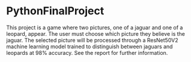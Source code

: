 # PythonFinalProject
This project is a game where two pictures, one of a jaguar and one of a leopard, appear. The user must choose which picture they believe is the jaguar. The selected picture will be processed through a ResNet50V2 machine learning model trained to distinguish between jaguars and leopards at 98% accuracy. See the report for further information.
